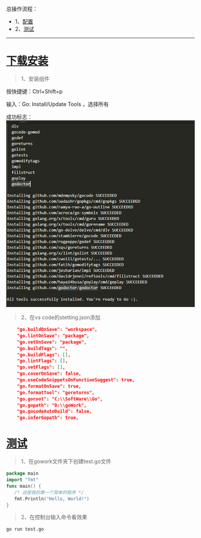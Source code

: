 总操作流程：
- 1、[配置](#go-01)
- 2、[测试](#go-02)

***

# <a name="go-01" href="#" >下载安装</a>

> 1、安装组件

按快捷键：Ctrl+Shift+p

输入：Go: Install/Update Tools ，选择所有

成功标志：
![](image/2-1.png)

> 2、在vs code的stetting.json添加

```json
    "go.buildOnSave": "workspace",
    "go.lintOnSave": "package",
    "go.vetOnSave": "package",
    "go.buildTags": "",
    "go.buildFlags": [],
    "go.lintFlags": [],
    "go.vetFlags": [],
    "go.coverOnSave": false,
    "go.useCodeSnippetsOnFunctionSuggest": true,
    "go.formatOnSave": true,
    "go.formatTool": "goreturns",
    "go.goroot": "C:\\SoftWare\\Go",
    "go.gopath": "D:\\goWork",
    "go.gocodeAutoBuild": false,
    "go.inferGopath": true,
```

# <a name="go-02" href="#" >测试</a>

> 1、在gowork文件夹下创建test.go文件

```go
package main
import "fmt"
func main() {
   /* 这是我的第一个简单的程序 */
   fmt.Println("Hello, World!")
}
```

> 2、在控制台输入命令看效果

```shell
go run test.go
```

